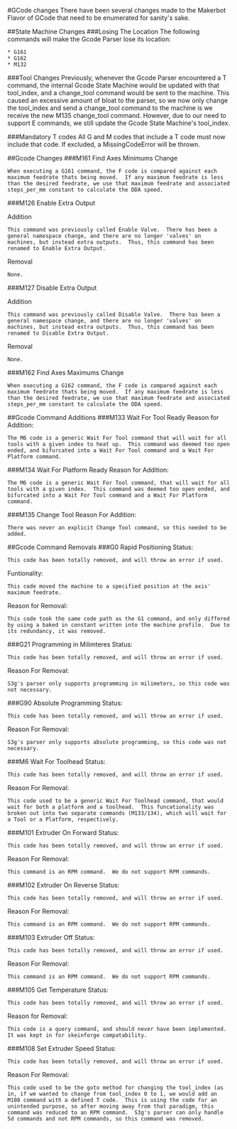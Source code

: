 #GCode changes
There have been several changes made to the Makerbot Flavor of GCode that need to be enumerated for sanity's sake.

##State Machine Changes
###Losing The Location
The following commands will make the Gcode Parser lose its location:

    * G161
    * G162
    * M132

###Tool Changes
Previously, whenever the Gcode Parser encountered a T command, the internal Gcode State Machine would be updated with that tool_index, and a change_tool command would be sent to the machine.  This caused an excessive amount of bloat to the parser, so we now only change the tool_index and send a change_tool command to the machine is we receive the new M135 change_tool command.  However, due to our need to support E commands, we still update the Gcode State Machine's tool_index.

###Mandatory T codes
All G and M codes that include a T code must now include that code.  If excluded, a MissingCodeError will be thrown.

##Gcode Changes
###M161 Find Axes Minimums
Change

    When executing a G161 command, the F code is compared against each maximum feedrate thats being moved.  If any maximum feedrate is less than the desired feedrate, we use that maximum feedrate and associated steps_per_mm constant to calculate the DDA speed.


###M126 Enable Extra Output

Addition

    This command was previously called Enable Valve.  There has been a general namespace change, and there are no longer 'valves' on machines, but instead extra outputs.  Thus, this command has been renamed to Enable Extra Output.

Removal

    None.

###M127 Disable Extra Output 

Addition

    This command was previously called Disable Valve.  There has been a general namespace change, and there are no longer 'valves' on machines, but instead extra outputs.  Thus, this command has been renamed to Disable Extra Output.

Removal

    None.

###M162 Find Axes Maximums
Change

    When executing a G162 command, the F code is compared against each maximum feedrate thats being moved.  If any maximum feedrate is less than the desired feedrate, we use that maximum feedrate and associated steps_per_mm constant to calculate the DDA speed.

##Gcode Command Additions
###M133 Wait For Tool Ready
Reason for Addition:

    The M6 code is a generic Wait For Tool command that will wait for all tools with a given index to heat up.  This command was deemed too open ended, and bifurcated into a Wait For Tool command and a Wait For Platform command.

###M134 Wait For Platform Ready
Reason for Addition:

    The M6 code is a generic Wait For Tool command, that will wait for all tools with a given index.  This command was deemed too open ended, and bifurcated into a Wait For Tool command and a Wait For Platform command.

###M135 Change Tool
Reason For Addition:

    There was never an explicit Change Tool command, so this needed to be added.

##Gcode Command Removals
###G0 Rapid Positioning
Status:

    This code has been totally removed, and will throw an error if used.

Funtionality:

    This code moved the machine to a specified position at the axis' maximum feedrate.

Reason for Removal:

    This code took the same code path as the G1 command, and only differed by using a baked in constant written into the machine profile.  Due to its redundancy, it was removed.

###G21 Programming in Milimteres
Status:

    This code has been totally removed, and will throw an error if used.

Reason For Removal:

    S3g's parser only supports programming in milimeters, so this code was not necessary.

###G90 Absolute Programming
Status:

    This code has been totally removed, and will throw an error if used.

Reason For Removal:

    S3g's parser only supports absolute programming, so this code was not necessary.

###M6 Wait For Toolhead
Status:

    This code has been totally removed, and will throw an error if used.

Reason For Removal:

    This code used to be a generic Wait For Toolhead command, that would wait for both a platform and a toolhead.  This funcationality was broken out into two separate commands (M133/134), which will wait for a Tool or a Platform, respectively.

###M101 Extruder On Forward
Status:

    This code has been totally removed, and will throw an error if used.

Reason For Removal:

    This command is an RPM command.  We do not support RPM commands.

###M102 Extruder On Reverse
Status:

    This code has been totally removed, and will throw an error if used.

Reason For Removal:

    This command is an RPM command.  We do not support RPM commands.

###M103 Extruder Off
Status:

    This code has been totally removed, and will throw an error if used.

Reason For Removal:

    This command is an RPM command.  We do not support RPM commands.

###M105 Get Temperature
Status:

    This code has been totally removed, and will throw an error if used.

Reason for Removal:

    This code is a query command, and should never have been implemented.  It was kept in for skeinforge compatability.

###M108 Set Extruder Speed
Status:

    This code has been totally removed, and will throw an error if used.

Reason For Removal:

    This code used to be the goto method for changing the tool_index (as in, if we wanted to change from tool_index 0 to 1, we would add an M108 command with a defined T code.  This is using the code for an unintended purpose, so after moving away from that paradigm, this command was reduced to an RPM command.  S3g's parser can only handle 5d commands and not RPM commands, so this command was removed.

